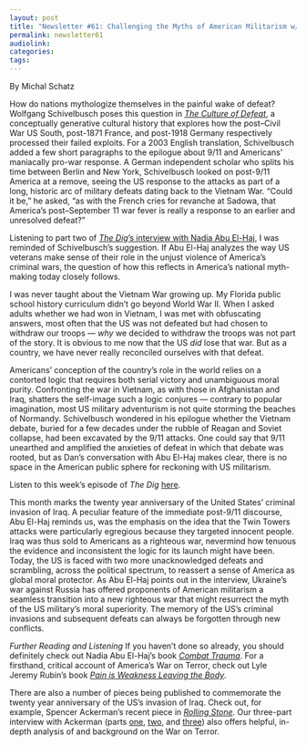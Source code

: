 ```yaml
---
layout: post
title: "Newsletter #61: Challenging the Myths of American Militarism w/ Nadia Abu El-Haj "
permalink: newsletter61
audiolink: 
categories: 
tags: 
---
```


By Michal Schatz

How do nations mythologize themselves in the painful wake of defeat? Wolfgang Schivelbusch poses this question in *[The Culture of Defeat](https://us.macmillan.com/books/9780312423193/thecultureofdefeat)*, a conceptually generative cultural history that explores how the post–Civil War US South, post-1871 France, and post-1918 Germany respectively processed their failed exploits. For a 2003 English translation, Schivelbusch added a few short paragraphs to the epilogue about 9/11 and Americans’ maniacally pro-war response. A German independent scholar who splits his time between Berlin and New York, Schivelbusch looked on post-9/11 America at a remove, seeing the US response to the attacks as part of a long, historic arc of military defeats dating back to the Vietnam War. “Could it be,” he asked, “as with the French cries for revanche at Sadowa, that America’s post–September 11 war fever is really a response to an earlier and unresolved defeat?” 

Listening to part two of [*The Dig*’s interview with Nadia Abu El-Haj](https://thedigradio.com/podcast/american-militarism-w-nadia-abu-el-haj), I was reminded of Schivelbusch’s suggestion. If Abu El-Haj analyzes the way US veterans make sense of their role in the unjust violence of America’s criminal wars, the question of how this reflects in America’s national myth-making today closely follows. 

I was never taught about the Vietnam War growing up. My Florida public school history curriculum didn’t go beyond World War II. When I asked adults whether we had won in Vietnam, I was met with obfuscating answers, most often that the US was not defeated but had chosen to withdraw our troops — *why* we decided to withdraw the troops was not part of the story. It is obvious to me now that the US *did* lose that war. But as a country, we have never really reconciled ourselves with that defeat. 

Americans’ conception of the country’s role in the world relies on a contorted logic that requires both serial victory and unambiguous moral purity. Confronting the war in Vietnam, as with those in Afghanistan and Iraq, shatters the self-image such a logic conjures — contrary to popular imagination, most US military adventurism is not quite storming the beaches of Normandy. Schivelbusch wondered in his epilogue whether the Vietnam debate, buried for a few decades under the rubble of Reagan and Soviet collapse, had been excavated by the 9/11 attacks. One could say that 9/11 unearthed and amplified the anxieties of defeat in which that debate was rooted, but as Dan’s conversation with Abu El-Haj makes clear, there is no space in the American public sphere for reckoning with US militarism. 

Listen to this week’s episode of *The Dig* [here](https://thedigradio.com/podcast/american-militarism-w-nadia-abu-el-haj).

This month marks the twenty year anniversary of the United States’ criminal invasion of Iraq. A peculiar feature of the immediate post-9/11 discourse, Abu El-Haj reminds us, was the emphasis on the idea that the Twin Towers attacks were particularly egregious because they targeted innocent people. Iraq was thus sold to Americans as a righteous war, nevermind how tenuous the evidence and inconsistent the logic for its launch might have been. Today, the US is faced with two more unacknowledged defeats and scrambling, across the political spectrum, to reassert a sense of America as global moral protector. As Abu El-Haj points out in the interview, Ukraine’s war against Russia has offered proponents of American militarism a seamless transition into a new righteous war that might resurrect the myth of the US military’s moral superiority. The memory of the US’s criminal invasions and subsequent defeats can always be forgotten through new conflicts.

*Further Reading and Listening*
If you haven’t done so already, you should definitely check out Nadia Abu El-Haj’s book *[Combat Trauma](https://www.versobooks.com/books/4051-combat-trauma)*. For a firsthand, critical account of America’s War on Terror, check out Lyle Jeremy Rubin’s book *[Pain is Weakness Leaving the Body](https://www.boldtypebooks.com/titles/lyle-jeremy-rubin/pain-is-weakness-leaving-the-body/9781645037095/https:/www.boldtypebooks.com/titles/lyle-jeremy-rubin/pain-is-weakness-leaving-the-body/9781645037095)*. 

There are also a number of pieces being published to commemorate the twenty year anniversary of the US’s invasion of Iraq. Check out, for example, Spencer Ackerman’s recent piece in *[Rolling Stone](https://www.rollingstone.com/politics/politics-features/iraq-war-jim-mattis-theranos-elizabeth-holmes-1234679057)*. Our three-part interview with Ackerman (parts [one](https://thedigradio.com/podcast/war-on-terror-w-spencer-ackerman-part-1), [two](https://thedigradio.com/podcast/war-on-terror-w-spencer-ackerman-part-2), and [three](https://thedigradio.com/podcast/war-on-terror-w-spencer-ackerman-part-3)) also offers helpful, in-depth analysis of and background on the War on Terror. 



